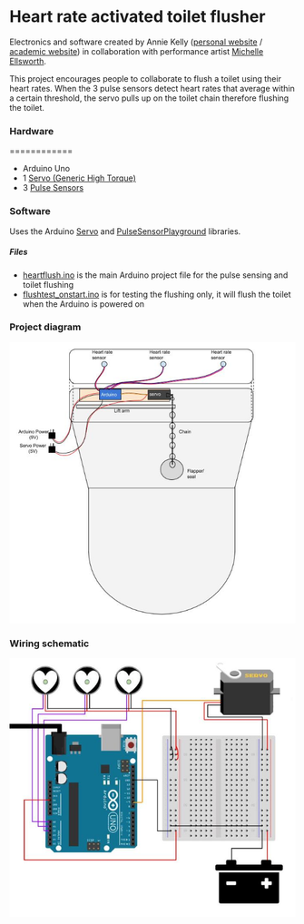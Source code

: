 # Heart rate activated toilet flusher
Electronics and software created by Annie Kelly ([personal website](http://rustynymph.com) / [academic website](http://anniekelly.me)) in collaboration with performance artist [Michelle Ellsworth](http://www.michelleellsworth.com/).

This project encourages people to collaborate to flush a toilet using their heart rates. When the 3 pulse sensors detect heart rates that average within a certain threshold, the servo pulls up on the toilet chain therefore flushing the toilet.

### Hardware  
============
* Arduino Uno  
* 1 [Servo (Generic High Torque)](https://www.sparkfun.com/products/11965)
* 3 [Pulse Sensors](https://pulsesensor.com/)

### Software  
Uses the Arduino [Servo](https://www.arduino.cc/en/reference/servo) and [PulseSensorPlayground](https://github.com/WorldFamousElectronics/PulseSensorPlayground) libraries.

##### Files
* [heartflush.ino](./heartflush.ino) is the main Arduino project file for the pulse sensing and toilet flushing  
* [flushtest_onstart.ino](./flushtest_onstart.ino) is for testing the flushing only, it will flush the toilet when the Arduino is powered on  

### Project diagram  
![Project diagram](./diagram.jpg)

### Wiring schematic  
![Wiring schematic](./wiring.jpg)
